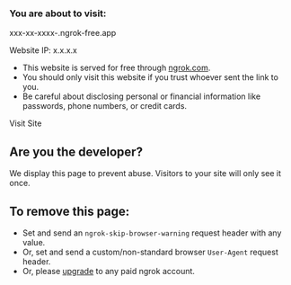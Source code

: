 ### You are about to visit:

xxx-xx-xxxx-.ngrok-free.app

Website IP: x.x.x.x

* This website is served for free through [ngrok.com](https://ngrok.com/).
* You should only visit this website if you trust whoever sent the link to you.
* Be careful about disclosing personal or financial information like passwords, phone numbers, or credit cards.

Visit Site

## Are you the developer?

We display this page to prevent abuse. Visitors to your site will only see it once.

## To remove this page:

* Set and send an `ngrok-skip-browser-warning` request header with any value.
* Or, set and send a custom/non-standard browser `User-Agent` request header.
* Or, please [upgrade](https://dashboard.ngrok.com/billing) to any paid ngrok account.

